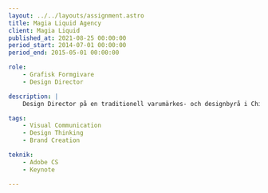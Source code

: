 ```yaml
---
layout: ../../layouts/assignment.astro
title: Magia Liquid Agency 
client: Magia Liquid
published_at: 2021-08-25 00:00:00
period_start: 2014-07-01 00:00:00
period_end: 2015-05-01 00:00:00

role: 
    - Grafisk Formgivare
    - Design Director

description: |
    Design Director på en traditionell varumärkes- och designbyrå i Chile med ett brett nät av kunder och samarbetspartners. Här har jag ansvarat för planering, design och utveckling av idéer och koncept för byråns kunder. Jag har både lett och deltagit i flertalet projekt med byråns egenutvecklade strategiska modell.

tags:
    - Visual Communication
    - Design Thinking
    - Brand Creation

teknik: 
    - Adobe CS
    - Keynote

---
```

